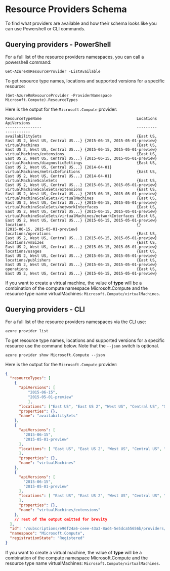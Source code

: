 # Resource Providers Schema

To find what providers are available and how their schema looks like you can use Powershell or CLI commands.

## Querying providers - PowerShell

For a full list of the resource providers namespaces, you can call a powershell command:
```
Get-AzureRmResourceProvider -ListAvailable
```
To get resource type names, locations and supported versions for a specific resource:
```
(Get-AzureRmResourceProvider -ProviderNamespace Microsoft.Compute).ResourceTypes
```
Here is the output for the `Microsoft.Compute` provider:
```
ResourceTypeName                                          Locations                                    ApiVersions                     
----------------                                          ---------                                    -----------                     
availabilitySets                                          {East US, East US 2, West US, Central US...} {2015-06-15, 2015-05-01-preview}
virtualMachines                                           {East US, East US 2, West US, Central US...} {2015-06-15, 2015-05-01-preview}
virtualMachines/extensions                                {East US, East US 2, West US, Central US...} {2015-06-15, 2015-05-01-preview}
virtualMachines/diagnosticSettings                        {East US, East US 2, West US, Central US...} {2014-04-01}                    
virtualMachines/metricDefinitions                         {East US, East US 2, West US, Central US...} {2014-04-01}                    
virtualMachineScaleSets                                   {East US, East US 2, West US, Central US...} {2015-06-15, 2015-05-01-preview}
virtualMachineScaleSets/extensions                        {East US, East US 2, West US, Central US...} {2015-06-15, 2015-05-01-preview}
virtualMachineScaleSets/virtualMachines                   {East US, East US 2, West US, Central US...} {2015-06-15, 2015-05-01-preview}
virtualMachineScaleSets/networkInterfaces                 {East US, East US 2, West US, Central US...} {2015-06-15, 2015-05-01-preview}
virtualMachineScaleSets/virtualMachines/networkInterfaces {East US, East US 2, West US, Central US...} {2015-06-15, 2015-05-01-preview}
locations                                                 {}                                           {2015-06-15, 2015-05-01-preview}
locations/operations                                      {East US, East US 2, West US, Central US...} {2015-06-15, 2015-05-01-preview}
locations/vmSizes                                         {East US, East US 2, West US, Central US...} {2015-06-15, 2015-05-01-preview}
locations/usages                                          {East US, East US 2, West US, Central US...} {2015-06-15, 2015-05-01-preview}
locations/publishers                                      {East US, East US 2, West US, Central US...} {2015-06-15, 2015-05-01-preview}
operations                                                {East US, East US 2, West US, Central US...} {2015-06-15, 2015-05-01-preview}
```
If you want to create a virtual machine, the value of **type** will be a combination of the compute namespace Microsoft.Compute and the resource type name virtualMachines: `Microsoft.Compute/virtualMachines`.

## Querying providers - CLI

For a full list of the resource providers namespaces via the CLI use:
```
azure provider list
```
To get resource type names, locations and supported versions for a specific resource use the command below. Note that the `--json` switch is optional.
```
azure provider show Microsoft.Compute --json
```
Here is the output for the `Microsoft.Compute` provider:
```json
{
  "resourceTypes": [
    {
      "apiVersions": [ 
          "2015-06-15", 
          "2015-05-01-preview"
          ],
      "locations": ["East US", "East US 2", "West US", "Central US", "South Central US", "North Europe", "West Europe", "East Asia", "Southeast Asia", "Japan East", "Japan West", "North Central US", "Australia East", "Australia Southeast","Brazil South"],
      "properties": {},
      "name": "availabilitySets"
    },
    {
      "apiVersions": [
        "2015-06-15",
        "2015-05-01-preview"
      ],
      "locations": [ "East US", "East US 2", "West US", "Central US", "South Central US", "North Europe", "West Europe", "East Asia", "Southeast Asia", "Japan East", "Japan West", "North Central US", "Australia East", "Australia Southeast", "Brazil South"
      ],
      "properties": {},
      "name": "virtualMachines"
    },
    {
      "apiVersions": [
        "2015-06-15",
        "2015-05-01-preview"
      ],
      "locations": [ "East US", "East US 2", "West US", "Central US", "South Central US", "North Europe", "West Europe", "East Asia", "Southeast Asia", "Japan East", "Japan West", "North Central US", "Australia East", "Australia Southeast", "Brazil South"
      ],
      "properties": {},
      "name": "virtualMachines/extensions"
    },
    // rest of the output omitted for brevity
  ],
  "id": "/subscriptions/e96f24a6-ceee-43a3-8ad4-5e5dca55656b/providers/Microsoft.Compute",
  "namespace": "Microsoft.Compute",
  "registrationState": "Registered"
}


```
If you want to create a virtual machine, the value of **type** will be a combination of the compute namespace Microsoft.Compute and the resource type name virtualMachines: `Microsoft.Compute/virtualMachines`.

